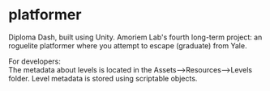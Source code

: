 # platformer
Diploma Dash, built using Unity. Amoriem Lab's fourth long-term project: an roguelite platformer where you attempt to escape (graduate) from Yale.  

For developers:  
The metadata about levels is located in the Assets-->Resources-->Levels folder. Level metadata is stored using scriptable objects.